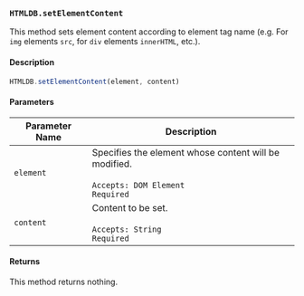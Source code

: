 ### `HTMLDB.setElementContent`

This method sets element content according to element tag name (e.g. For `img` elements `src`, for `div` elements `innerHTML`, etc.).

#### Description

```javascript
HTMLDB.setElementContent(element, content)
```

#### Parameters

| Parameter Name             | Description                               |
| -------------------------- | ----------------------------------------- |
| `element` | Specifies the element whose content will be modified.<br><br>`Accepts: DOM Element`<br>`Required` |
| `content` | Content to be set.<br><br>`Accepts: String`<br>`Required` |

#### Returns

This method returns nothing.
